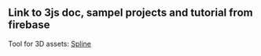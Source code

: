 ## Link to 3js doc, sampel projects and tutorial from firebase

Tool for 3D assets:
[Spline](https://spline.design/)
